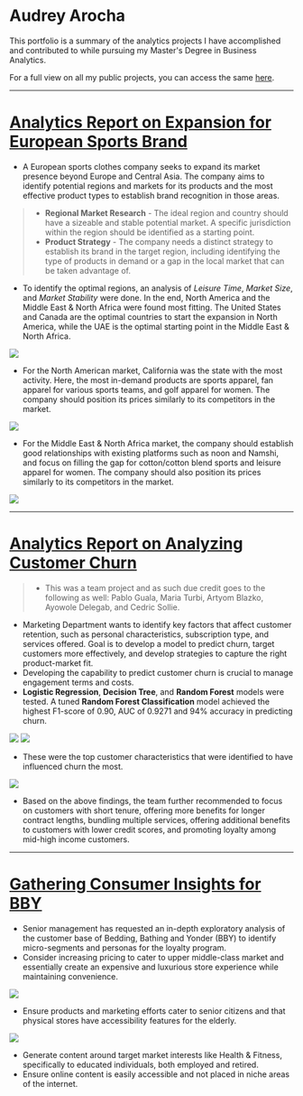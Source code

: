 # Audrey Arocha

This portfolio is a summary of the analytics projects I have accomplished and contributed to while pursuing my Master's Degree in Business Analytics.

For a full view on all my public projects, you can access the same [here](https://github.com/audreyanne96).

---

# [Analytics Report on Expansion for European Sports Brand](https://github.com/audreyanne96/Hult-MBAN-Projects/tree/main/Python/Expansion%20Analysis%20for%20European%20Sports%20Brand)
- A European sports clothes company seeks to expand its market presence beyond Europe and Central Asia. The company aims to identify potential regions and markets for its products and the most effective product types to establish brand recognition in those areas.
> - **Regional Market Research** - The ideal region and country should have a sizeable and stable potential market. A specific jurisdiction within the region should be identified as a starting point.
> - **Product Strategy** - The company needs a distinct strategy to establish its brand in the target region, including identifying the type of products in demand or a gap in the local market that can be taken advantage of.
- To identify the optimal regions, an analysis of *Leisure Time*, *Market Size*, and *Market Stability* were done. In the end, North America and the Middle East & North Africa were found most fitting. The United States and Canada are the optimal countries to start the expansion in North America, while the UAE is the optimal starting point in the Middle East & North Africa.

![](images/overallanalysis-regional2.png)

- For the North American market, California was the state with the most activity. Here, the most in-demand products are sports apparel, fan apparel for various sports teams, and golf apparel for women. The company should position its prices similarly to its competitors in the market.

![](images/uscademand.png)

- For the Middle East & North Africa market, the company should establish good relationships with existing platforms such as noon and Namshi, and focus on filling the gap for cotton/cotton blend sports and leisure apparel for women. The company should also position its prices similarly to its competitors in the market.

![](images/meuaedemand.png)

---

# [Analytics Report on Analyzing Customer Churn](https://github.com/audreyanne96/Hult-MBAN-Projects/tree/main/Python/Analyzing%20Customer%20Churn)
> - This was a team project and as such due credit goes to the following as well: Pablo Guala, Maria Turbi, Artyom Blazko, Ayowole Delegab, and Cedric Sollie.
- Marketing Department wants to identify key factors that affect customer retention, such as personal characteristics, subscription type, and services offered. Goal is to develop a model to predict churn, target customers more effectively, and develop strategies to capture the right product-market fit.
- Developing the capability to predict customer churn is crucial to manage engagement terms and costs.
- **Logistic Regression**, **Decision Tree**, and **Random Forest** models were tested. A tuned **Random Forest Classification** model achieved the highest F1-score of 0.90, AUC of 0.9271 and 94% accuracy in predicting churn.

![](images/Confusion_Matrix1.png)
![](images/ROC.png)

- These were the top customer characteristics that were identified to have influenced churn the most.

![](images/top_features1.png)

- Based on the above findings, the team further recommended to focus on customers with short tenure, offering more benefits for longer contract lengths, bundling multiple services, offering additional benefits to customers with lower credit scores, and promoting loyalty among mid-high income customers.

---

# [Gathering Consumer Insights for BBY](https://github.com/audreyanne96/Hult-MBAN-Projects/tree/main/R%20Programming/Consumer%20Insights%20for%20BBY)
- Senior management has requested an in-depth exploratory analysis of the customer base of Bedding, Bathing and Yonder (BBY) to identify micro-segments and personas for the loyalty program.
- Consider increasing pricing to cater to upper middle-class market and essentially create an expensive and luxurious store experience while maintaining convenience.

![](images/networth.png)

- Ensure products and marketing efforts cater to senior citizens and that physical stores have accessibility features for the elderly.

![](images/agedist.png)

- Generate content around target market interests like Health & Fitness, specifically to educated individuals, both employed and retired. 
- Ensure online content is easily accessible and not placed in niche areas of the internet.
